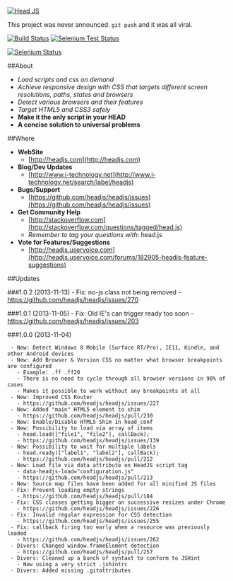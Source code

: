 [![Head JS](http://headjs.com/site/assets/img/logo-big.png)](http://headjs.com)

This project was never announced. `git push` and it was all viral.

[![Build Status](https://travis-ci.org/headjs/headjs.png?branch=master)](https://travis-ci.org/headjs/headjs)
[![Selenium Test Status](https://saucelabs.com/buildstatus/itechnology)](https://saucelabs.com/u/itechnology)

[![Selenium Status](https://saucelabs.com/browser-matrix/itechnology.svg)](https://saucelabs.com/u/itechnology)


##About
  * _Load scripts and css on demand_
  * _Achieve responsive design with CSS that targets different screen resolutions, paths, states and browsers_
  * _Detect various browsers and their features_
  * _Target HTML5 and CSS3 safely_
  * __Make it the only script in your HEAD__
  * __A concise solution to universal problems__


##Where
* __WebSite__
  * [http://headjs.com](http://headjs.com)
* __Blog/Dev Updates__
  * [http://www.i-technology.net](http://www.i-technology.net/search/label/headjs)
* __Bugs/Support__
  * [https://github.com/headjs/headjs/issues](https://github.com/headjs/headjs/issues)
* __Get Community Help__
  * [http://stackoverflow.com](http://stackoverflow.com/questions/tagged/head.js)
  * _Remember to tag your questions with_: head.js
* __Vote for Features/Suggestions__
  * [http://headjs.uservoice.com](http://headjs.uservoice.com/forums/182905-headjs-feature-suggestions)

##Updates

###1.0.2 (2013-11-13)
	 - Fix: no-js class not being removed
	   - https://github.com/headjs/headjs/issues/270

###1.0.1 (2013-11-05)
	 - Fix: Old IE's can trigger ready too soon
	   - https://github.com/headjs/headjs/issues/203

###1.0.0 (2013-11-04)

	 - New: Detect Windows 8 Mobile (Surface RT/Pro), IE11, Kindle, and other Android devices
	 - New: Add Browser & Version CSS no matter what browser breakpoints are configured
	   - Example: .ff .ff20
	   - There is no need to cycle through all browser versions in 90% of cases
	   - Makes it possible to work without any breakpoints at all
	 - New: Improved CSS Router
	   - https://github.com/headjs/headjs/issues/227
	 - New: Added "main" HTML5 element to shim
	   - https://github.com/headjs/headjs/pull/230
	 - New: Enable/Disable HTML5 Shim in head_conf
	 - New: Possibility to load via array of items
	   - head.load(["file1", "file2"], callBack);
	   - https://github.com/headjs/headjs/issues/139
	 - New: Possibility to wait for multiple labels
	   - head.ready(["label1", "label2"], callBack);
	   - https://github.com/headjs/headjs/pull/212
	 - New: Load file via data attribute on HeadJS script tag
	   - data-headjs-load="configuration.js"
	   - https://github.com/headjs/headjs/pull/213
	 - New: Source map files have been added for all minified JS files
	 - Fix: Prevent loading empty strings
	   - https://github.com/headjs/headjs/pull/184
	 - Fix: CSS classes getting bigger on successive resizes under Chrome
	   - https://github.com/headjs/headjs/issues/226 
	 - Fix: Invalid regular expression for CSS detection
	   - https://github.com/headjs/headjs/issues/255
	 - Fix: callback firing too early when a resource was previously loaded
	   - https://github.com/headjs/headjs/issues/262
	 - Divers: Changed window.frameElement detection
	   - https://github.com/headjs/headjs/pull/257
	 - Divers: Cleaned up a bunch of syntaxt to conform to JSHint
	   - Now using a very strict .jshintrc
	 - Divers: Added missing .gitattributes
